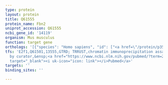 ```yaml
---
type: protein
layout: protein
title: Q61555
protein_name: Fbn2
uniprot_accession: Q61555
ncbi_gene_id: '14119'
organism: Mus musculus
function: target gene
orthologs: '[{"species": "Homo sapiens", "id": ["<a href=\"/protein/p35556\">P35556</a>"]}, {"species": "Rattus norvegicus", "id": ["F1M5Q4"]}]'
tfs: 'E2f1,Q61501,13555,GTRD; TRRUST,chromatin immunoprecipitation assay; inferred
  by curator,&ensp;<a href="https://www.ncbi.nlm.nih.gov/pubmed/?term=29087512%5Buid%5D+OR+27924024%5Buid%5D+OR+19142862%5Buid%5D"
  target="_blank"><i uk-icon="icon: link"></i>Pubmed</a>'
targets: ''
binding_sites: ''

---
```

